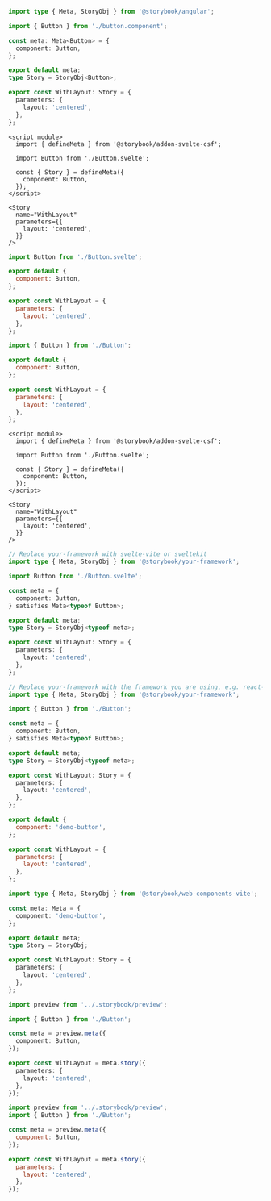 ```ts filename="Button.stories.ts" renderer="angular" language="ts"
import type { Meta, StoryObj } from '@storybook/angular';

import { Button } from './button.component';

const meta: Meta<Button> = {
  component: Button,
};

export default meta;
type Story = StoryObj<Button>;

export const WithLayout: Story = {
  parameters: {
    layout: 'centered',
  },
};
```

```svelte filename="Button.stories.svelte" renderer="svelte" language="js" tabTitle="Svelte CSF"
<script module>
  import { defineMeta } from '@storybook/addon-svelte-csf';

  import Button from './Button.svelte';

  const { Story } = defineMeta({
    component: Button,
  });
</script>

<Story
  name="WithLayout"
  parameters={{
    layout: 'centered',
  }}
/>
```

```js filename="Button.stories.js" renderer="svelte" language="js" tabTitle="CSF"
import Button from './Button.svelte';

export default {
  component: Button,
};

export const WithLayout = {
  parameters: {
    layout: 'centered',
  },
};
```

```js filename="Button.stories.js|jsx" renderer="common" language="js" tabTitle="CSF 3"
import { Button } from './Button';

export default {
  component: Button,
};

export const WithLayout = {
  parameters: {
    layout: 'centered',
  },
};
```

```svelte filename="Button.stories.svelte" renderer="svelte" language="ts" tabTitle="Svelte CSF"
<script module>
  import { defineMeta } from '@storybook/addon-svelte-csf';

  import Button from './Button.svelte';

  const { Story } = defineMeta({
    component: Button,
  });
</script>

<Story
  name="WithLayout"
  parameters={{
    layout: 'centered',
  }}
/>
```

```ts filename="Button.stories.ts" renderer="svelte" language="ts" tabTitle="CSF"
// Replace your-framework with svelte-vite or sveltekit
import type { Meta, StoryObj } from '@storybook/your-framework';

import Button from './Button.svelte';

const meta = {
  component: Button,
} satisfies Meta<typeof Button>;

export default meta;
type Story = StoryObj<typeof meta>;

export const WithLayout: Story = {
  parameters: {
    layout: 'centered',
  },
};
```

```ts filename="Button.stories.ts|tsx" renderer="common" language="ts" tabTitle="CSF 3"
// Replace your-framework with the framework you are using, e.g. react-vite, nextjs, vue3-vite, etc.
import type { Meta, StoryObj } from '@storybook/your-framework';

import { Button } from './Button';

const meta = {
  component: Button,
} satisfies Meta<typeof Button>;

export default meta;
type Story = StoryObj<typeof meta>;

export const WithLayout: Story = {
  parameters: {
    layout: 'centered',
  },
};
```

```js filename="Button.stories.js" renderer="web-components" language="js"
export default {
  component: 'demo-button',
};

export const WithLayout = {
  parameters: {
    layout: 'centered',
  },
};
```

```ts filename="Button.stories.ts" renderer="web-components" language="ts"
import type { Meta, StoryObj } from '@storybook/web-components-vite';

const meta: Meta = {
  component: 'demo-button',
};

export default meta;
type Story = StoryObj;

export const WithLayout: Story = {
  parameters: {
    layout: 'centered',
  },
};
```

```ts filename="Button.stories.ts|tsx" renderer="react" language="ts" tabTitle="CSF Next 🧪"
import preview from '../.storybook/preview';

import { Button } from './Button';

const meta = preview.meta({
  component: Button,
});

export const WithLayout = meta.story({
  parameters: {
    layout: 'centered',
  },
});
```

<!-- JS snippets still needed while providing both CSF 3 & Next -->

```js filename="Button.stories.js|jsx" renderer="react" language="js" tabTitle="CSF Next 🧪"
import preview from '../.storybook/preview';
import { Button } from './Button';

const meta = preview.meta({
  component: Button,
});

export const WithLayout = meta.story({
  parameters: {
    layout: 'centered',
  },
});
```

